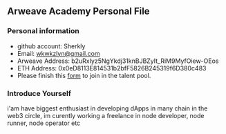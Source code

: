 ## Arweave Academy Personal File

### Personal information

- github account: Sherkly
- Email: wkwkzlyn@gmail.com
- Arweave Address: b2uRxIyz5NgYkdj31knBJBZyIt_RiM9MyfOiew-OEos
- ETH Address: 0x0eD8113E814531b2bfF5826B245319f6D380c483
- Please finish this [form](https://docs.google.com/forms/d/e/1FAIpQLSfWA5fIIcBgmRppm3jNz5vmf9Mai_QMVil-2pO4r7YKn_Zhtw/viewform?usp=sf_link) to join in the talent pool.

### Introduce Yourself
 i'am have biggest enthusiast in developing dApps in many chain in the web3 circle, im curently working a freelance in node developer, node runner, node operator etc
